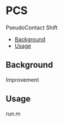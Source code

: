 # PCS
PseudoContact Shift
- [Background](#background)
- [Usage](#usage)

## Background
Improvement

## Usage
run.m
